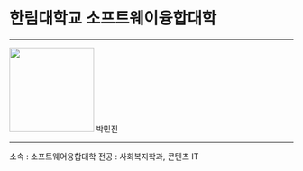 # 한림대학교 소프트웨이융합대학
---
<img src=KakaoTalk_20200424_154821172_22.png height=150 widht=150>
박민진

---

소속 : 소프트웨어융합대학
전공 : 사회복지학과, 콘텐츠 IT

